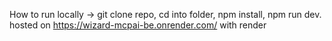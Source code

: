 How to run locally -> git clone repo, cd into folder, npm install, npm run dev.
hosted on https://wizard-mcpai-be.onrender.com/
with render
